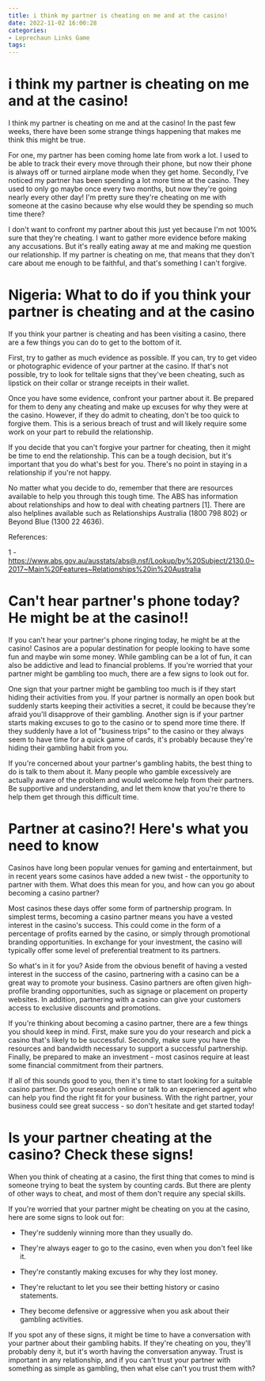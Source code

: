 ```yaml
---
title: i think my partner is cheating on me and at the casino!
date: 2022-11-02 16:00:28
categories:
- Leprechaun Links Game
tags:
---
```



#  i think my partner is cheating on me and at the casino!

I think my partner is cheating on me and at the casino! In the past few weeks, there have been some strange things happening that makes me think this might be true.

For one, my partner has been coming home late from work a lot. I used to be able to track their every move through their phone, but now their phone is always off or turned airplane mode when they get home. Secondly, I've noticed my partner has been spending a lot more time at the casino. They used to only go maybe once every two months, but now they're going nearly every other day! I'm pretty sure they're cheating on me with someone at the casino because why else would they be spending so much time there?

I don't want to confront my partner about this just yet because I'm not 100% sure that they're cheating. I want to gather more evidence before making any accusations. But it's really eating away at me and making me question our relationship. If my partner is cheating on me, that means that they don't care about me enough to be faithful, and that's something I can't forgive.

#  Nigeria: What to do if you think your partner is cheating and at the casino

If you think your partner is cheating and has been visiting a casino, there are a few things you can do to get to the bottom of it. 

First, try to gather as much evidence as possible. If you can, try to get video or photographic evidence of your partner at the casino. If that's not possible, try to look for telltale signs that they've been cheating, such as lipstick on their collar or strange receipts in their wallet. 

Once you have some evidence, confront your partner about it. Be prepared for them to deny any cheating and make up excuses for why they were at the casino. However, if they do admit to cheating, don't be too quick to forgive them. This is a serious breach of trust and will likely require some work on your part to rebuild the relationship. 

If you decide that you can't forgive your partner for cheating, then it might be time to end the relationship. This can be a tough decision, but it's important that you do what's best for you. There's no point in staying in a relationship if you're not happy. 

No matter what you decide to do, remember that there are resources available to help you through this tough time. The ABS has information about relationships and how to deal with cheating partners [1]. There are also helplines available such as Relationships Australia (1800 798 802) or Beyond Blue (1300 22 4636). 

References:

1 - https://www.abs.gov.au/ausstats/abs@.nsf/Lookup/by%20Subject/2130.0~2017~Main%20Features~Relationships%20in%20Australia

#  Can't hear partner's phone today? He might be at the casino!! 

If you can't hear your partner's phone ringing today, he might be at the casino! Casinos are a popular destination for people looking to have some fun and maybe win some money. While gambling can be a lot of fun, it can also be addictive and lead to financial problems. If you're worried that your partner might be gambling too much, there are a few signs to look out for.

One sign that your partner might be gambling too much is if they start hiding their activities from you. If your partner is normally an open book but suddenly starts keeping their activities a secret, it could be because they're afraid you'll disapprove of their gambling. Another sign is if your partner starts making excuses to go to the casino or to spend more time there. If they suddenly have a lot of "business trips" to the casino or they always seem to have time for a quick game of cards, it's probably because they're hiding their gambling habit from you.

If you're concerned about your partner's gambling habits, the best thing to do is talk to them about it. Many people who gamble excessively are actually aware of the problem and would welcome help from their partners. Be supportive and understanding, and let them know that you're there to help them get through this difficult time.

#  Partner at casino?! Here's what you need to know 

Casinos have long been popular venues for gaming and entertainment, but in recent years some casinos have added a new twist - the opportunity to partner with them. What does this mean for you, and how can you go about becoming a casino partner?

Most casinos these days offer some form of partnership program. In simplest terms, becoming a casino partner means you have a vested interest in the casino's success. This could come in the form of a percentage of profits earned by the casino, or simply through promotional branding opportunities. In exchange for your investment, the casino will typically offer some level of preferential treatment to its partners.

So what's in it for you? Aside from the obvious benefit of having a vested interest in the success of the casino, partnering with a casino can be a great way to promote your business. Casino partners are often given high-profile branding opportunities, such as signage or placement on property websites. In addition, partnering with a casino can give your customers access to exclusive discounts and promotions.

If you're thinking about becoming a casino partner, there are a few things you should keep in mind. First, make sure you do your research and pick a casino that's likely to be successful. Secondly, make sure you have the resources and bandwidth necessary to support a successful partnership. Finally, be prepared to make an investment - most casinos require at least some financial commitment from their partners.

If all of this sounds good to you, then it's time to start looking for a suitable casino partner. Do your research online or talk to an experienced agent who can help you find the right fit for your business. With the right partner, your business could see great success - so don't hesitate and get started today!

#  Is your partner cheating at the casino? Check these signs!

When you think of cheating at a casino, the first thing that comes to mind is someone trying to beat the system by counting cards. But there are plenty of other ways to cheat, and most of them don't require any special skills.

If you're worried that your partner might be cheating on you at the casino, here are some signs to look out for:

* They're suddenly winning more than they usually do.

* They're always eager to go to the casino, even when you don't feel like it.

* They're constantly making excuses for why they lost money.

* They're reluctant to let you see their betting history or casino statements.

* They become defensive or aggressive when you ask about their gambling activities.

If you spot any of these signs, it might be time to have a conversation with your partner about their gambling habits. If they're cheating on you, they'll probably deny it, but it's worth having the conversation anyway. Trust is important in any relationship, and if you can't trust your partner with something as simple as gambling, then what else can't you trust them with?